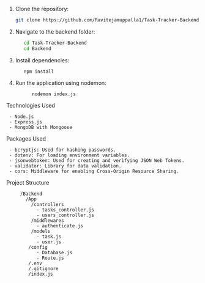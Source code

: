 1. Clone the repository:
   ```bash
   git clone https://github.com/Ravitejamuppalla1/Task-Tracker-Backend.git
2. Navigate to the backend folder:
   ```bash
      cd Task-Tracker-Backend
      cd Backend
3. Install dependencies:
     
          npm install
4. Run the application using nodemon:
       
            
             nodemon index.js

Technologies Used

     - Node.js
     - Express.js
     - MongoDB with Mongoose
     
     
Packages Used

     - bcryptjs: Used for hashing passwords.
     - dotenv: For loading environment variables.
     - jsonwebtoken: Used for creating and verifying JSON Web Tokens.
     - validator: Library for data validation.
     - cors: Middleware for enabling Cross-Origin Resource Sharing.

Project Structure

         /Backend
           /App
             /controllers
               - tasks_controller.js
               - users_controller.js
             /middlewares
               - authenticate.js
             /models
               - task.js
               - user.js
            /config
               - Database.js
               - Route.js
            /.env
            /.gitignore
            /index.js
  
     
   
  
   
